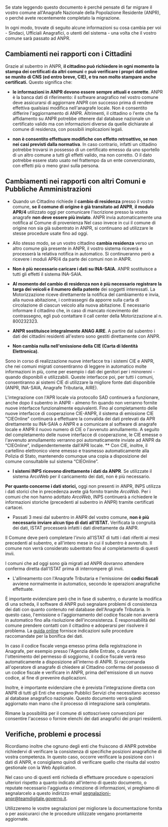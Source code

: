 Se state leggendo questo documento è perché pensate di far migrare il vostro
comune all'Anagrafe Nazionale della Popolazione Residente (ANPR), o perché
avete recentemente completato la migrazione.

In ogni modo, trovate di seguito alcune informazioni su cosa cambia per voi -
Sindaci, Ufficiali Anagrafici, o utenti del sistema - una volta che il vostro
comune sarà passato ad ANPR.

## Cambiamenti nei rapporti con i Cittadini

Grazie al subentro in ANPR, **il cittadino può richiedere in ogni momento la stampa dei certificati da altri comuni** e **può verificare i propri dati online se munito di CNS (ed entro breve, CIE), e tra non molto stampare anche certificati.** Questo significa che:


* **le informazioni in ANPR devono essere sempre attuali e corrette**. ANPR è la banca dati di riferimento: il software anagrafico nel vostro comune deve assicurarsi di aggiornare ANPR con successo prima di rendere effettiva qualsiasi modifica nell'anagrafe locale. Non è consentito differire l'aggiornamento di ANPR. Altrimenti, il cittadino o l'ente che fa affidamento su ANPR potrebbe ottenere dal database nazionale un certificato valido ma con informazioni diverse da quelle dichiarate al comune di residenza, con possibili implicazioni legali.

* **non è consentito effettuare modifiche con effetto retroattivo, se non nei casi previsti dalla normativa**. In caso contrario, infatti un cittadino potrebbe trovarsi in possesso di un certificato emesso da uno sportello di un altro comune a tutti gli effetti valido, ma non corretto. O il dato potrebbe essere stato usato nel frattempo da un ente convenzionato, con effetti più o meno gravi sulla persona.

## Cambiamenti nei rapporti con altri Comuni e Pubbliche Amministrazioni

* Quando un Cittadino richiede il **cambio di residenza** presso il vostro comune, **se il comune di origine è già transitato ad ANPR**, **il modulo APR/4** utilizzato oggi per comunicare l'iscrizione presso la vostra anagrafe **non deve essere più inviato**. ANPR invia automaticamente una notifica al Comune di provenienza
Nel caso invece in cui il comune di origine non sia già subentrato in ANPR, si continuano ad utilizzare le stesse procedure usate fino ad oggi.


* Allo stesso modo, se un vostro cittadino **cambia residenza** verso un altro comune già presente in ANPR, il vostro sistema riceverà e processerà la relativa notifica in automatico.
Si continueranno però a ricevere i moduli APR/4 da parte dei comuni non in ANPR.


* **Non è più necessario caricare i dati su INA-SAIA.** ANPR sostituisce a tutti gli effetti il sistema INA-SAIA.

* **Al momento del cambio di residenza non è più necessario registrare la targa dei veicoli e il numero della patente** dei soggetti interessati. La Motorizzazione riceve direttamente la notifica del cambiamento e invia, alla nuova abitazione, i contrassegni da apporre sulla carta di circolazione di ciascun veicolo alla nuova abitazione. È necessario informare il cittadino che, in caso di mancato ricevimento del contrassegno, egli può contattare il call center della Motorizzazione al n. 800232323.

* **ANPR sostituisce integralmente ANAG AIRE**. A partire dal subentro i dati dei cittadini residenti all'estero sono gestiti direttamente con ANPR.


* **Non cambia nulla nell'emissione della CIE (Carta di Identità Elettronica)**.

Sono in corso di realizzazione nuove interfacce tra i sistemi CIE e ANPR, che nei comuni migrati consentiranno di leggere in automatico molte informazioni in più, come per esempio i dati dei genitori per i minorenni - quando disponibili e utilizzabili. Queste interfacce poi, per tutti i comuni, consentiranno ai sistemi CIE di utilizzare la migliore fonte dati disponibile (ANPR, INA-SAIA, Anagrafe Tributaria, AIRE).

L'integrazione con l'APR locale via protocollo SAD continuerà a funzionare, anche dopo il subentro in ANPR - almeno fin quando non verranno fornite nuove interfacce funzionalmente equivalenti.
Fino al completamento delle nuove interfacce di cooperazione CIE-ANPR, il sistema di emissione CIE "CIEOnline" continuerà a effettuare la convalida dei dati prelevati da APR direttamente su INA-SAIA o ANPR e a comunicare al software di anagrafe locale e ANPR il nuovo numero di CIE o l'avvenuto annullamento. A seguito del completamento delle nuove interfacce di cooperazione, le CIE emesse o l'avvenuto annullamento verranno poi automaticamente inviate ad ANPR da “CIEOnline”, indipendentemente dall'APR locale.
**
Con CIE, inoltre, il cartellino elettronico viene emesso e trasmesso automaticamente alla Polizia di Stato, mantenendo comunque una copia a disposizione del comune consultabile sul sistema “CIEOnline”.


* **I sistemi INPS ricevono direttamente i dati da ANPR**.
Se utilizzate il sistema ArcoWeb per il caricamento dei dati, non è più necessario.

**Per quanto concerne i dati storici,** oggi non presenti in ANPR, INPS utilizza i dati storici che in precedenza avete già fornito tramite *ArcoWeb*. Per i comuni che non hanno adottato *ArcoWeb*, INPS continuerà a richiedere le informazioni storiche (precedenti al subentro in ANPR) tramite certificati cartacei.


* Passati 3 mesi dal subentro in ANPR del vostro comune, **non è più necessario inviare alcun tipo di dati all'ISTAT.** Verificata la congruità dei dati, ISTAT processerà infatti i dati direttamente da ANPR.

Il Comune deve però completare l'invio all'ISTAT di tutti i dati riferiti ai mesi precedenti al subentro, e all'intero mese in cui il subentro è avvenuto. Il comune non verrà considerato subentrato fino al completamento di questi invii.

I comuni che ad oggi sono già migrati ad ANPR dovranno attendere conferma diretta dall'ISTAT prima di interrompere gli invii.

* L'allineamento con l'Anagrafe Tributaria e l'emissione dei **codici fiscali** avviene normalmente in automatico, secondo le operazioni anagrafiche effettuate.

È importante evidenziare però che in fase di subentro, o durante la modifica di una scheda, il software di ANPR può segnalare problemi di consistenza dei dati con quanto contenuto nel database dell'Anagrafe Tributaria. In questo caso, l'emissione o l'aggiornamento del codice fiscale non avverrà in automatico fino alla risoluzione dell'inconsistenza. È responsabilità del comune prendere contatti con il cittadino e adoperarsi per risolvere il problema. La [guida online](../subentro/index.html) fornisce indicazioni sulle procedure raccomandate per la bonifica dei dati.

In caso il codice fiscale venga emesso prima della registrazione in Anagrafe, per esempio presso l'Agenzia delle Entrate, o durante l'ottenimento del permesso di soggiorno, il codice fiscale verrà reso automaticamente a disposizione all'interno di ANPR.
Si raccomanda all'operatore di anagrafe di chiedere al Cittadino conferma del possesso di un codice fiscale e verificare in ANPR, prima dell'emissione di un nuovo codice, al fine di prevenire duplicazioni.

Inoltre, è importante evidenziare che è prevista l'integrazione diretta con ANPR di tutti gli Enti che erogano Pubblici Servizi che necessitano accesso al database anagrafico nazionale. Questo documento verrà quindi aggiornato man mano che il processo di integrazione sarà completato.

Rimane la possibilità per il comune di sottoscrivere convenzioni per consentire l'accesso o fornire elenchi dei dati anagrafici dei propri residenti.

## Verifiche, problemi e processi

Ricordiamo inoltre che ognuno degli enti che fruiscono di ANPR potrebbe richiedervi di verificare la consistenza di specifiche posizioni anagrafiche di vostra competenza. In questo caso, occorre verificare la posizione con i dati di ANPR, e consigliamo quindi di verificare quello che risulta dal vostro gestionale con la Web Application.

Nel caso uno di questi enti richieda di effettuare procedure o operazioni ulteriori rispetto a quanto indicato all'interno di questo documento, o reputate necessario l'aggiunta o rimozione di informazioni, vi preghiamo di segnalarcelo a questo indirizzo email [segnalazioni-anpr@teamdigitale.governo.it](mailto:segnalazioni-anpr@teamdigitale.governo.it).


Utilizzeremo le vostre segnalazioni per migliorare la documentazione fornita o per assicurarci che le procedure utilizzate vengano prontamente aggiornate.
